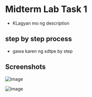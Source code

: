 # Midterm Lab Task 1
- KLagyan mo ng description

## step by step process
- gawa karen ng sdtpe by step
## Screenshots
![Image](https://github.com/user-attachments/assets/e8958e92-4858-4cd3-82fe-bac5e5f6a79f)

![Image](https://github.com/user-attachments/assets/d1c1002d-baf0-47c9-b5e6-fa5c57fe4112)
